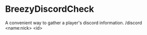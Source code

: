 # BreezyDiscordCheck
A convenient way to gather a player's discord information. /discord &lt;name:nick> &lt;id>
